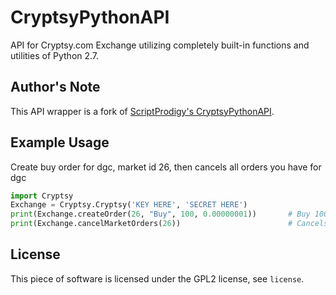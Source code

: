 CryptsyPythonAPI
================

API for Cryptsy.com Exchange utilizing completely built-in functions and utilities of Python 2.7.

Author's Note
-------------
This API wrapper is a fork of [ScriptProdigy's CryptsyPythonAPI](https://github.com/ScriptProdigy/CryptsyPythonAPI).

Example Usage
-------------
Create buy order for dgc, market id 26, then cancels all orders you have for dgc
```python
import Cryptsy
Exchange = Cryptsy.Cryptsy('KEY HERE', 'SECRET HERE')
print(Exchange.createOrder(26, "Buy", 100, 0.00000001))       # Buy 100 dgc at .00000001 each
print(Exchange.cancelMarketOrders(26))                        # Cancels all orders in market 26, dgc
```

License
-------
This piece of software is licensed under the GPL2 license, see `license`.

